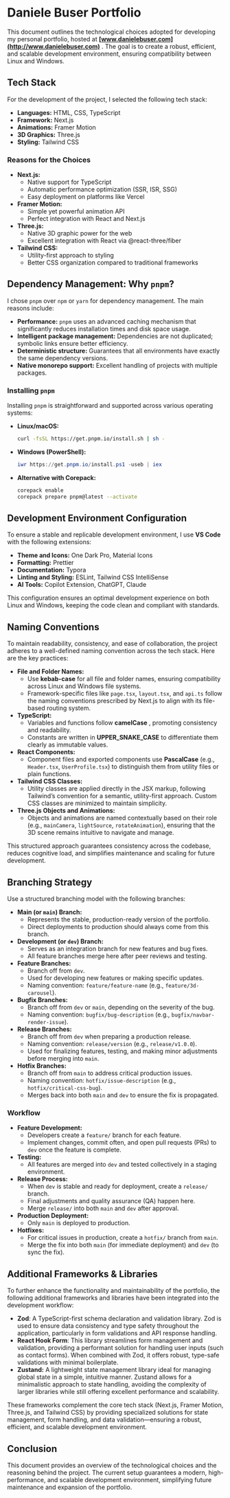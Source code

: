 # Daniele Buser Portfolio

This document outlines the technological choices adopted for developing my personal portfolio, hosted at  **[www.danielebuser.com](http://www.danielebuser.com)** . The goal is to create a robust, efficient, and scalable development environment, ensuring compatibility between Linux and Windows.

## Tech Stack

For the development of the project, I selected the following tech stack:

* **Languages:** HTML, CSS, TypeScript
* **Framework:** Next.js
* **Animations:** Framer Motion
* **3D Graphics:** Three.js
* **Styling:** Tailwind CSS

### Reasons for the Choices

* **Next.js:**
  * Native support for TypeScript
  * Automatic performance optimization (SSR, ISR, SSG)
  * Easy deployment on platforms like Vercel
* **Framer Motion:**
  * Simple yet powerful animation API
  * Perfect integration with React and Next.js
* **Three.js:**
  * Native 3D graphic power for the web
  * Excellent integration with React via @react-three/fiber
* **Tailwind CSS:**
  * Utility-first approach to styling
  * Better CSS organization compared to traditional frameworks

## Dependency Management: Why `pnpm`?

I chose `pnpm` over `npm` or `yarn` for dependency management. The main reasons include:

* **Performance:** `pnpm` uses an advanced caching mechanism that significantly reduces installation times and disk space usage.
* **Intelligent package management:** Dependencies are not duplicated; symbolic links ensure better efficiency.
* **Deterministic structure:** Guarantees that all environments have exactly the same dependency versions.
* **Native monorepo support:** Excellent handling of projects with multiple packages.

### Installing `pnpm`

Installing `pnpm` is straightforward and supported across various operating systems:

* **Linux/macOS:**
  ```sh
  curl -fsSL https://get.pnpm.io/install.sh | sh -
  ```
* **Windows (PowerShell):**
  ```powershell
  iwr https://get.pnpm.io/install.ps1 -useb | iex
  ```
* **Alternative with Corepack:**
  ```sh
  corepack enable
  corepack prepare pnpm@latest --activate
  ```

## Development Environment Configuration

To ensure a stable and replicable development environment, I use **VS Code** with the following extensions:

* **Theme and Icons:** One Dark Pro, Material Icons
* **Formatting:** Prettier
* **Documentation:** Typora
* **Linting and Styling:** ESLint, Tailwind CSS IntelliSense
* **AI Tools:** Copilot Extension, ChatGPT, Claude

This configuration ensures an optimal development experience on both Linux and Windows, keeping the code clean and compliant with standards.

## Naming Conventions

To maintain readability, consistency, and ease of collaboration, the project adheres to a well-defined naming convention across the tech stack. Here are the key practices:

* **File and Folder Names:**
  * Use **kebab-case** for all file and folder names, ensuring compatibility across Linux and Windows file systems.
  * Framework-specific files like `page.tsx`, `layout.tsx`, and `api.ts` follow the naming conventions prescribed by Next.js to align with its file-based routing system.
* **TypeScript:**
  * Variables and functions follow  **camelCase** , promoting consistency and readability.
  * Constants are written in **UPPER_SNAKE_CASE** to differentiate them clearly as immutable values.
* **React Components:**
  * Component files and exported components use **PascalCase** (e.g., `Header.tsx`, `UserProfile.tsx`) to distinguish them from utility files or plain functions.
* **Tailwind CSS Classes:**
  * Utility classes are applied directly in the JSX markup, following Tailwind’s convention for a semantic, utility-first approach. Custom CSS classes are minimized to maintain simplicity.
* **Three.js Objects and Animations:**
  * Objects and animations are named contextually based on their role (e.g., `mainCamera`, `lightSource`, `rotateAnimation`), ensuring that the 3D scene remains intuitive to navigate and manage.

This structured approach guarantees consistency across the codebase, reduces cognitive load, and simplifies maintenance and scaling for future development.

## Branching Strategy

Use a structured branching model with the following branches:

* **Main (or `main`) Branch:**
  * Represents the stable, production-ready version of the portfolio.
  * Direct deployments to production should always come from this branch.
* **Development (or `dev`) Branch:**
  * Serves as an integration branch for new features and bug fixes.
  * All feature branches merge here after peer reviews and testing.
* **Feature Branches:**
  * Branch off from `dev`.
  * Used for developing new features or making specific updates.
  * Naming convention: `feature/feature-name` (e.g., `feature/3d-carousel`).
* **Bugfix Branches:**
  * Branch off from `dev` or `main`, depending on the severity of the bug.
  * Naming convention: `bugfix/bug-description` (e.g., `bugfix/navbar-render-issue`).
* **Release Branches:**
  * Branch off from `dev` when preparing a production release.
  * Naming convention: `release/version` (e.g., `release/v1.0.0`).
  * Used for finalizing features, testing, and making minor adjustments before merging into `main`.
* **Hotfix Branches:**
  * Branch off from `main` to address critical production issues.
  * Naming convention: `hotfix/issue-description` (e.g., `hotfix/critical-css-bug`).
  * Merges back into both `main` and `dev` to ensure the fix is propagated.

### Workflow

* **Feature Development:**
  * Developers create a `feature/` branch for each feature.
  * Implement changes, commit often, and open pull requests (PRs) to `dev` once the feature is complete.
* **Testing:**
  * All features are merged into `dev` and tested collectively in a staging environment.
* **Release Process:**
  * When `dev` is stable and ready for deployment, create a `release/` branch.
  * Final adjustments and quality assurance (QA) happen here.
  * Merge `release/` into both `main` and `dev` after approval.
* **Production Deployment:**
  * Only `main` is deployed to production.
* **Hotfixes:**
  * For critical issues in production, create a `hotfix/` branch from `main`.
  * Merge the fix into both `main` (for immediate deployment) and `dev` (to sync the fix).

## Additional Frameworks & Libraries

To further enhance the functionality and maintainability of the portfolio, the following additional frameworks and libraries have been integrated into the development workflow:

- **Zod**: A TypeScript-first schema declaration and validation library. Zod is used to ensure data consistency and type safety throughout the application, particularly in form validations and API response handling.
- **React Hook Form**: This library streamlines form management and validation, providing a performant solution for handling user inputs (such as contact forms). When combined with Zod, it offers robust, type-safe validations with minimal boilerplate.
- **Zustand:**
  A lightweight state management library ideal for managing global state in a simple, intuitive manner. Zustand allows for a minimalistic approach to state handling, avoiding the complexity of larger libraries while still offering excellent performance and scalability.

These frameworks complement the core tech stack (Next.js, Framer Motion, Three.js, and Tailwind CSS) by providing specialized solutions for state management, form handling, and data validation—ensuring a robust, efficient, and scalable development environment.

## Conclusion

This document provides an overview of the technological choices and the reasoning behind the project. The current setup guarantees a modern, high-performance, and scalable development environment, simplifying future maintenance and expansion of the portfolio.
